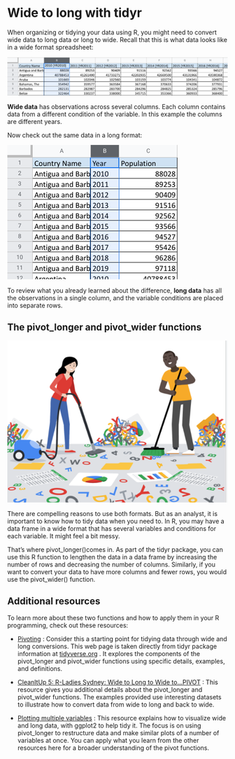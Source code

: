# Wide to long with tidyr    


When organizing or tidying your data using R, you might need to convert wide data to long data or long to wide. Recall that this is what data looks like in a wide format spreadsheet:

![alt text](https://github.com/paulohl/Data_Analysis_R_Programming/blob/main/img/Screenshot-16.png) 


**Wide data** has observations across several columns. Each column contains data from a different condition of the variable. In this example the columns are different years. 

Now check out the same data in a long format:

![alt text](https://github.com/paulohl/Data_Analysis_R_Programming/blob/main/img/Screenshot-17.png)    


To review what you already learned about the difference, **long data** has all the observations in a single column, and the variable conditions are placed into separate rows. 

## The pivot_longer and pivot_wider functions    

![alt text](https://github.com/paulohl/Data_Analysis_R_Programming/blob/main/img/Screen-Shot-24.png)

There are compelling reasons to use both formats. But as an analyst, it is important to know how to tidy data when you need to. In R, you may have a data frame in a wide format that 
has several variables and conditions for each variable. It might feel a bit messy. 

That’s where pivot_longer()comes in. As part of the tidyr package, you can use this R function to lengthen the data in a data frame by increasing the number of rows and decreasing 
the number of columns. Similarly, if you want to convert your data to have more columns and fewer rows, you would use the pivot_wider() function.

## Additional resources    


To learn more about these two functions and how to apply them in your R programming, check out these resources:

* [Pivoting](https://tidyr.tidyverse.org/articles/pivot.html)
: Consider this a starting point for tidying data through wide and long conversions. This web page is taken directly from tidyr package information at 
[tidyverse.org](https://www.tidyverse.org/)
. It explores the components of the pivot_longer and pivot_wider functions using specific details, examples, and definitions. 

* [CleanItUp 5: R-Ladies Sydney: Wide to Long to Wide to…PIVOT](https://rladiessydney.org/courses/ryouwithme/02-cleanitup-5/)
: This resource gives you additional details about the pivot_longer and pivot_wider functions. The examples provided use interesting datasets to illustrate how to convert data from wide to long and back to wide. 

* [Plotting multiple variables](https://scc.ms.unimelb.edu.au/resources-list/simple-r-scripts-for-analysis/r-scripts)
:
This resource explains how to visualize wide and long data, with ggplot2 to help tidy it. The focus is on using pivot_longer to restructure data and make similar plots of a number
of variables at once. You can apply what you learn from the other resources here for a broader understanding of the pivot functions.





